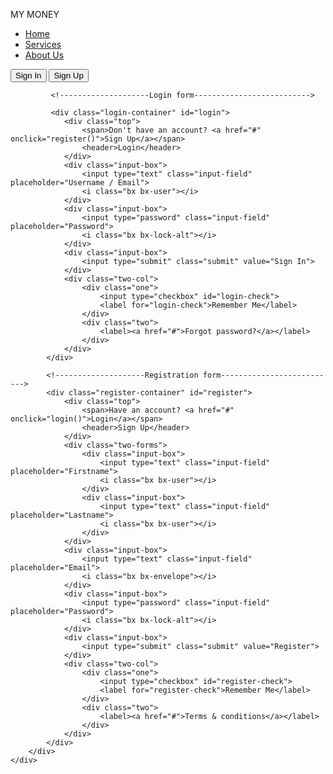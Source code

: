 <!DOCTYPE html>
<html lang="en">
<head>
    <title>My Money</title>
    <link href='https://unpkg.com/boxicons@2.1.4/css/boxicons.min.css' rel='stylesheet'>
    <link rel="stylesheet" href="style.css">
    <link rel="script" href="script.js">
</head>
<body>
    <div class="wrapper">
        <nav class="nav">
            <div class="nav-logo">
                <p>MY MONEY</p>
            </div>
            <div class="nav-menu" id="navMenu">
                <ul>
                    <li><a href="#" class="link active">Home</a></li>
                    <li><a href="#" class="link">Services</a></li>
                    <li><a href="#" class="link">About Us</a></li>
                </ul>
            </div>
            <div class="nav-button">
                <button class="btn white-btn" id="loginBtn" onclick="login()">Sign In</button>
                <button class="btn" id="registerBtn" onclick="register()">Sign Up</button>
            </di>
            <div class="nav-menu-btn">
                <i class="bx bx-menu-alt-right" onclick="myMenuFunction"></i>
            </div>
        </nav>
        <!-------------------------- Form box ------------------------------>
        <div class="form-box">
            
             <!--------------------Login form-------------------------->

             <div class="login-container" id="login">
                <div class="top">
                    <span>Don't have an account? <a href="#" onclick="register()">Sign Up</a></span>
                    <header>Login</header>
                </div>
                <div class="input-box">
                    <input type="text" class="input-field" placeholder="Username / Email">
                    <i class="bx bx-user"></i>
                </div>
                <div class="input-box">
                    <input type="password" class="input-field" placeholder="Password">
                    <i class="bx bx-lock-alt"></i>
                </div>
                <div class="input-box">
                    <input type="submit" class="submit" value="Sign In">
                </div>
                <div class="two-col">
                    <div class="one">
                        <input type="checkbox" id="login-check">
                        <label for="login-check">Remember Me</label>
                    </div>
                    <div class="two">
                        <label><a href="#">Forgot password?</a></label>
                    </div>
                </div>
            </div>

            <!--------------------Registration form-------------------------->
            <div class="register-container" id="register">
                <div class="top">
                    <span>Have an account? <a href="#" onclick="login()">Login</a></span>
                    <header>Sign Up</header>
                </div>
                <div class="two-forms">
                    <div class="input-box">
                        <input type="text" class="input-field" placeholder="Firstname">
                        <i class="bx bx-user"></i>
                    </div>
                    <div class="input-box">
                        <input type="text" class="input-field" placeholder="Lastname">
                        <i class="bx bx-user"></i>
                    </div>
                </div>
                <div class="input-box">
                    <input type="text" class="input-field" placeholder="Email">
                    <i class="bx bx-envelope"></i>
                </div>
                <div class="input-box">
                    <input type="password" class="input-field" placeholder="Password">
                    <i class="bx bx-lock-alt"></i>
                </div>
                <div class="input-box">
                    <input type="submit" class="submit" value="Register">
                </div>
                <div class="two-col">
                    <div class="one">
                        <input type="checkbox" id="register-check">
                        <label for="register-check">Remember Me</label>
                    </div>
                    <div class="two">
                        <label><a href="#">Terms & conditions</a></label>
                    </div>
                </div>
            </div>
        </div>
    </div>

<script>

    function myMenuFunction() {
        var i = document.getElementById("navMenu");

       if(i.className === "nav-menu") {
        i.className += "responsive";
       } else {
         i.className = "nav-menu";
       }
    }

</script>


<script>
    
var a = document.getElementById("loginBtn");
var b = document.getElementById("RegisterBtn");
var x = document.getElementById("login");
var y = document.getElementById("register");
 
function login() {
    x.style.left = "4px";
    y.style.right = "-520px";
    a.className += " white-btn";
    b.className = "btn";
    x.style.opacity = 1;
    y.style.opacity = 0;
}

function register() {
    x.style.left = "-510px";
    y.style.right = "5px";
    a.className = "btn";
    b.className += "white-btn";
    x.style.opacity = 0;
    y.style.opacity = 1;
}
</script>
</body>
</html>
